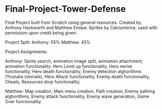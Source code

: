 # Final-Project-Tower-Defense
Final Project built from Scratch using general resources. Created by Anthony Hackworth and Matthew Emlaw.
Sprites by Calciumtrice, used with permission upon credit being given.

Project Split:
Anthony: 55%
Matthew: 45%

Project Assignments:

Anthony: Sprite search, animation image split, animation attachment, animation functionality. Hero Level up functionality, Hero revive functionality, Hero death functionality, Enemy detection alghorithms (Youtube tutorials), Hero Attack functionality, Enemy death functionality, Cheats, Resources drop functionality.

Matthew: Map creation, Main menu creation, Path creation, Enemy pathing alghorithms, Enemy attack functionality, Enemy wave generation, Game Over functionality.
